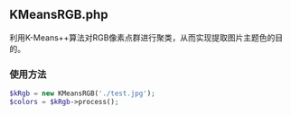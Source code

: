KMeansRGB.php
-------------
利用K-Means++算法对RGB像素点群进行聚类，从而实现提取图片主题色的目的。
### 使用方法
```php
$kRgb = new KMeansRGB('./test.jpg');
$colors = $kRgb->process();
```
